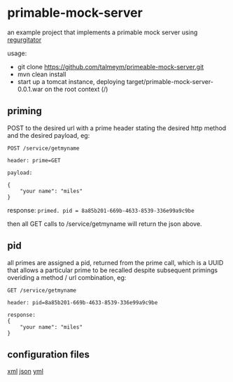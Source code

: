 # primable-mock-server

an example project that implements a primable mock server using [regurgitator](http://github.com/talmeym/regurgitator-all#regurgitator)

usage:

- git clone https://github.com/talmeym/primeable-mock-server.git
- mvn clean install
- start up a tomcat instance, deploying target/primable-mock-server-0.0.1.war on the root context (/)
 
## priming

POST to the desired url with a prime header stating the desired http method and the desired payload, eg:
```
POST /service/getmyname

header: prime=GET

payload:

{
    "your name": "miles"
}
```

response: ``primed. pid = 8a85b201-669b-4633-8539-336e99a9c9be``

then all GET calls to /service/getmyname will return the json above.

## pid

all primes are assigned a pid, returned from the prime call, which is a UUID that allows a particular prime to be recalled despite subsequent primings overiding a method / url combination, eg:

```
GET /service/getmyname

header: pid=8a85b201-669b-4633-8539-336e99a9c9be

response:
{
    "your name": "miles"
}
```

## configuration files

[xml](https://github.com/talmeym/primeable-mock-server/blob/master/src/main/resources/config.xml) [json](https://github.com/talmeym/primeable-mock-server/blob/master/src/main/resources/config.json) [yml](https://github.com/talmeym/primeable-mock-server/blob/master/src/main/resources/config.yml) 
